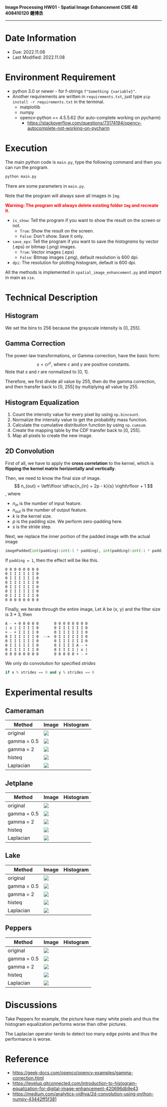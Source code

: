 **Image Processing HW01 \- Spatial Image Enhancement CSIE 4B 408410120 鍾博丞**

---

# Date Information

- Due: 2022.11.08
- Last Modified: 2022.11.08



# Environment Requirement

- python 3.0 or newer \- for f-strings `f"Something {variable}"`.
- Another requirements are written in `requirements.txt`, just type `pip install -r requirements.txt`  in the terminal. 
  - matplotlib
  - numpy
  - opencv-python == 4.5.5.62 (for auto\-complete working on pycharm)
    - https://stackoverflow.com/questions/73174194/opencv-autocomplete-not-working-on-pycharm



# Execution

The main python code is `main.py`, type the following command and then you can run the program.

```bash
python main.py
```

There are some parameters in `main.py`.

Note that the program will always save all images in `Img`. 

<font color=#FF0000>**Warning: The program will always delete existing folder `Img` and recreate it.**</font>

- `is_show`: Tell the program if you want to show the result on the screen or not. 
  - `True`: Show the result on the screen.
  - `False`: Don't show. Save it only.
- `save_eps`: Tell the program if you want to save the *histograms* by vector (.eps) or bitmap (.png) images.
  - `True`: Vector images (.eps)
  - `False`: Bitmap images (.png), default resolution is 600 dpi.
- `dpi`: The resolution for plotting histogram, default is 600 dpi.



All the methods is implemented in `spatial_image_enhancement.py` and import in main as `sie`.



# Technical Description

## Histogram

We set the bins to 256 because the grayscale intensity is [0, 255].

## Gamma Correction

The power-law transformations, or Gamma correction, have the basic form:
$$
s = c r ^ \gamma \text{, where } c \text{ and } \gamma \text{ are positive constants.}
$$
Note that *s* and *r* are normalized to [0, 1].

Therefore, we first divide all value by 255, then do the gamma correction, and then transfer back to [0, 255] by multiplying all value by 255.

## Histogram Equalization

1. Count the intensity value for every pixel by using `np.bincount`.
2. Normalize the intensity value to get the probability mass function.
3. Calculate the cumulative distribution function by using `np.cumsum`.
4. Create the mapping table by the CDF transfer back to [0, 255].
5. Map all pixels to create the new image.

## 2D Convolution

First of all, we have to apply the **cross correlation** to the kernel, which is **flipping the kernel matrix horizontally and vertically**.

Then, we need to know the final size of image.
$$
n_{out} = \left\lfloor \dfrac{n_{in} + 2p - k}{s} \right\rfloor + 1
$$
, where 

- $n_{in}$ is the number of input feature.
- $n_{out}$ is the number of output feature.
- $k$ is the kernel size.
- $p$ is the padding size. We perform zero-padding here.
- $s$ is the stride step.

Next, we replace the inner portion of the padded image with the actual image

```python
imagePadded[int(padding):int(-1 * padding), int(padding):int(-1 * padding)] = image
```

If `padding = 1`, then the effect will be like this.

```
0 0 0 0 0 0 0 0
0 I I I I I I 0
0 I I I I I I 0
0 I I I I I I 0
0 I I I I I I 0
0 I I I I I I 0
0 I I I I I I 0
0 0 0 0 0 0 0 0
```

Finally, we iterate through the entire image, Let A be (x, y) and the filter size is 3 \* 3, then

```
A - + 0 0 0 0 0       0 0 0 0 0 0 0 0
| x | I I I I 0       0 I I I I I I 0
+ - + I I I I 0       0 I I I I I I 0
0 I I I I I I 0  -->  0 I I I I I I 0
0 I I I I I I 0       0 I I I I I I 0
0 I I I I I I 0       0 I I I I A - +
0 I I I I I I 0       0 I I I I | x |
0 0 0 0 0 0 0 0       0 0 0 0 0 + - +
```

We only do convolution for specified *strides*

```python
if x % strides == 0 and y % strides == 0
```



# Experimental results

## Cameraman

| Method      | Image                                                      | Histogram                                                    |
| ----------- | ---------------------------------------------------------- | ------------------------------------------------------------ |
| original    | <img src=./HW1_test_image/Cameraman.bmp style="zoom:100%"> | <img src=./Img/Cameraman_hist.png style="zoom:10%">          |
| gamma = 0.5 | <img src=./Img/Cameraman_gamma_0.5.bmp style="zoom:100%">  | <img src=./Img/Cameraman_gamma_0.5_hist.png style="zoom:10%"> |
| gamma = 2   | <img src=./Img/Cameraman_gamma_2.bmp style="zoom:100%">    | <img src=./Img/Cameraman_gamma_2_hist.png style="zoom:10%">  |
| histeq      | <img src=./Img/Cameraman_histeq.bmp style="zoom:100%">     | <img src=./Img/Cameraman_histeq_hist.png style="zoom:10%">   |
| Laplacian   | <img src=./Img/Cameraman_laplacian.bmp style="zoom:100%">  | <img src=./Img/Cameraman_laplacian_hist.png style="zoom:10%"> |

## Jetplane

| Method      | Image                                                     | Histogram                                                    |
| ----------- | --------------------------------------------------------- | ------------------------------------------------------------ |
| original    | <img src=./HW1_test_image/Jetplane.bmp style="zoom:100%"> | <img src=./Img/Jetplane_hist.png style="zoom:10%">           |
| gamma = 0.5 | <img src=./Img/Jetplane_gamma_0.5.bmp style="zoom:100%">  | <img src=./Img/Jetplane_gamma_0.5_hist.png style="zoom:10%"> |
| gamma = 2   | <img src=./Img/Jetplane_gamma_2.bmp style="zoom:100%">    | <img src=./Img/Jetplane_gamma_2_hist.png style="zoom:10%">   |
| histeq      | <img src=./Img/Jetplane_histeq.bmp style="zoom:100%">     | <img src=./Img/Jetplane_histeq_hist.png style="zoom:10%">    |
| Laplacian   | <img src=./Img/Jetplane_laplacian.bmp style="zoom:100%">  | <img src=./Img/Jetplane_laplacian_hist.png style="zoom:10%"> |

## Lake

| Method      | Image                                                 | Histogram                                                |
| ----------- | ----------------------------------------------------- | -------------------------------------------------------- |
| original    | <img src=./HW1_test_image/Lake.bmp style="zoom:100%"> | <img src=./Img/Lake_hist.png style="zoom:10%">           |
| gamma = 0.5 | <img src=./Img/Lake_gamma_0.5.bmp style="zoom:100%">  | <img src=./Img/Lake_gamma_0.5_hist.png style="zoom:10%"> |
| gamma = 2   | <img src=./Img/Lake_gamma_2.bmp style="zoom:100%">    | <img src=./Img/Lake_gamma_2_hist.png style="zoom:10%">   |
| histeq      | <img src=./Img/Lake_histeq.bmp style="zoom:100%">     | <img src=./Img/Lake_histeq_hist.png style="zoom:10%">    |
| Laplacian   | <img src=./Img/Lake_laplacian.bmp style="zoom:100%">  | <img src=./Img/Lake_laplacian_hist.png style="zoom:10%"> |

## Peppers

| Method      | Image                                                    | Histogram                                                   |
| ----------- | -------------------------------------------------------- | ----------------------------------------------------------- |
| original    | <img src=./HW1_test_image/Peppers.bmp style="zoom:100%"> | <img src=./Img/Peppers_hist.png style="zoom:10%">           |
| gamma = 0.5 | <img src=./Img/Peppers_gamma_0.5.bmp style="zoom:100%">  | <img src=./Img/Peppers_gamma_0.5_hist.png style="zoom:10%"> |
| gamma = 2   | <img src=./Img/Peppers_gamma_2.bmp style="zoom:100%">    | <img src=./Img/Peppers_gamma_2_hist.png style="zoom:10%">   |
| histeq      | <img src=./Img/Peppers_histeq.bmp style="zoom:100%">     | <img src=./Img/Peppers_histeq_hist.png style="zoom:10%">    |
| Laplacian   | <img src=./Img/Peppers_laplacian.bmp style="zoom:100%">  | <img src=./Img/Peppers_laplacian_hist.png style="zoom:10%"> |

# Discussions

Take Peppers for example, the picture have many white pixels and thus the histogram equalization performs worse than other pictures.

The Laplacian operator tends to detect too many edge points and thus the performance is worse.



# Reference

- https://geek-docs.com/opencv/opencv-examples/gamma-correction.html
- https://levelup.gitconnected.com/introduction-to-histogram-equalization-for-digital-image-enhancement-420696db9e43
- https://medium.com/analytics-vidhya/2d-convolution-using-python-numpy-43442ff5f381

